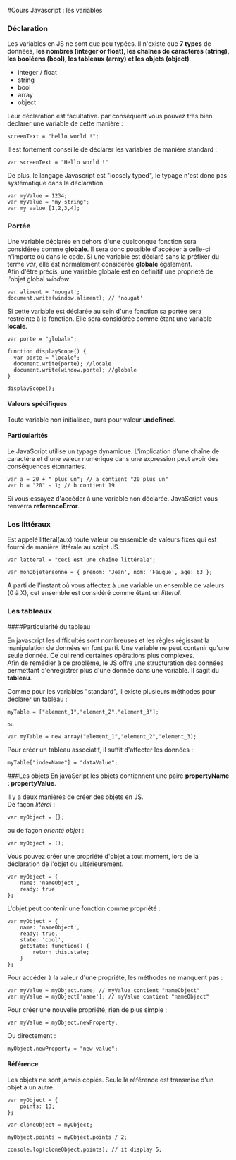 #Cours Javascript : les variables

### Déclaration
Les variables en JS ne sont que peu typées. Il n'existe que **7 types** de données, **les nombres (integer or float), les chaînes de caractères (string), les booléens (bool), les tableaux (array) et les objets (object)**.

- integer / float
- string
- bool
- array
- object
  
Leur déclaration est facultative. par conséquent vous pouvez très bien déclarer une variable de cette manière :

```
screenText = "hello world !";
```

Il est fortement conseillé de déclarer les variables de manière standard :

```
var screenText = "Hello world !"
```

De plus, le langage Javascript est "loosely typed", le typage n'est donc pas systématique dans la déclaration

```
var myValue = 1234;
var myValue = "my string";
var my value [1,2,3,4];
```

### Portée
Une variable déclarée en dehors d'une quelconque fonction sera considérée comme **globale**. Il sera donc possible d'accéder à celle-ci n'importe où dans le code.
Si une variable est déclaré sans la préfixer du terme *var*, elle est normalement considérée **globale** également.  
Afin d'être précis, une variable globale est en définitif une propriété de l'objet global *window*. 

```
var aliment = 'nougat';
document.write(window.aliment); // 'nougat'
```

Si cette variable est déclarée au sein d'une fonction sa portée sera restreinte à la fonction. Elle sera considérée comme étant une variable **locale**.

```
var porte = "globale";

function displayScope() {
  var porte = "locale";
  document.write(porte); //locale
  document.write(window.porte); //globale
}

displayScope();
```

#### Valeurs spécifiques

Toute variable non initialisée, aura pour valeur **undefined**.  


#### Particularités
Le JavaScript utilise un typage dynamique. L'implication d'une chaîne de caractère et d'une valeur numérique dans une expression peut avoir des conséquences étonnantes.  
```
var a = 20 + " plus un"; // a contient "20 plus un"
var b = "20" - 1; // b contient 19
```

Si vous essayez d'accéder à une variable non déclarée. JavaScript vous renverra **referenceError**.


### Les littéraux
Est appelé litteral(aux) toute valeur ou ensemble de valeurs fixes qui est fourni de manière littérale au script JS.

```
var latteral = "ceci est une chaîne littérale";

var monObjetersonne = { prenom: 'Jean', nom: 'Fauque', age: 63 };
```

A parti de l'instant où vous affectez à une variable un ensemble de valeurs (0 à X), cet ensemble est considéré comme étant un *litteral*.


### Les tableaux

####Particularité du tableau

En javascript les difficultés sont nombreuses et les règles régissant la manipulation de données en font parti. Une variable ne peut contenir qu'une seule donnée. Ce qui rend certaines opérations plus complexes.  
Afin de remédier à ce problème, le JS offre une structuration des données permettant d'enregistrer plus d'une donnée dans une variable. Il sagit du **tableau**.

Comme pour les variables "standard", il existe plusieurs méthodes pour déclarer un tableau :

```
myTable = ["element_1","element_2","element_3"];

ou

var myTable = new array("element_1","element_2","element_3);
```

Pour créer un tableau associatif, il suffit d'affecter les données :

```
myTable["indexName"] = "dataValue"; 
```

###Les objets
En javaScript les objets contiennent une paire **propertyName : propertyValue**.

Il y a deux manières de créer des objets en JS.  
De façon *litéral* :

```
var myObject = {};
```

ou de façon *orienté objet* :

```
var myObject = ();
```

Vous pouvez créer une propriété d'objet a tout moment, lors de la déclaration de l'objet ou ultérieurement.

```
var myObject = {
	name: 'nameObject',
	ready: true
};
```

L'objet peut contenir une fonction comme propriété :

```
var myObject = {
	name: 'nameObject',
	ready: true,
	state: 'cool',
	getState: function() {
		return this.state;
	}
};

```
Pour accéder à la valeur d'une propriété, les méthodes ne manquent pas :

```
var myValue = myObject.name; // myValue contient "nameObject"
var myValue = myObject['name']; // myValue contient "nameObject"
```

Pour créer une nouvelle propriété, rien de plus simple :

```
var myValue = myObject.newProperty;
```

Ou directement : 

```
myObject.newProperty = "new value";
```

#### Référence

Les objets ne sont jamais copiés. Seule la référence est transmise d'un objet à un autre.

```
var myObject = {
	points: 10;
};

var cloneObject = myObject;

myObject.points = myObject.points / 2;

console.log(cloneObject.points); // it display 5;
```


 
